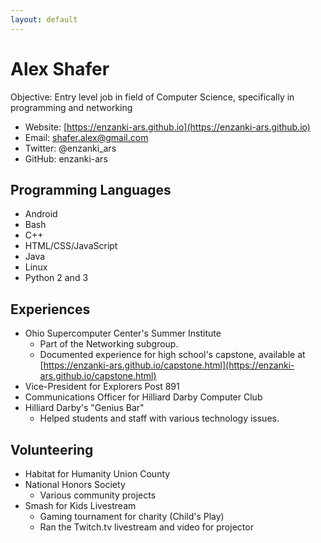 ```yaml
---
layout: default
---
```

# Alex Shafer

Objective: Entry level job in field of Computer Science, specifically
in programming and networking

* Website: [https://enzanki-ars.github.io](https://enzanki-ars.github.io)
* Email:  shafer.alex@gmail.com
* Twitter: @enzanki_ars
* GitHub: enzanki-ars

## Programming Languages

* Android
* Bash
* C++
* HTML/CSS/JavaScript
* Java
* Linux
* Python 2 and 3

## Experiences

* Ohio Supercomputer Center's Summer Institute
  * Part of the Networking subgroup.
  * Documented experience for high school's capstone, available at [https://enzanki-ars.github.io/capstone.html](https://enzanki-ars.github.io/capstone.html)
* Vice-President for Explorers Post 891
* Communications Officer for Hilliard Darby Computer Club
* Hilliard Darby's "Genius Bar"
  * Helped students and staff with various technology issues.

## Volunteering

* Habitat for Humanity Union County
* National Honors Society
  * Various community projects
* Smash for Kids Livestream
  * Gaming tournament for charity (Child's Play)
  * Ran the Twitch.tv livestream and video for projector

